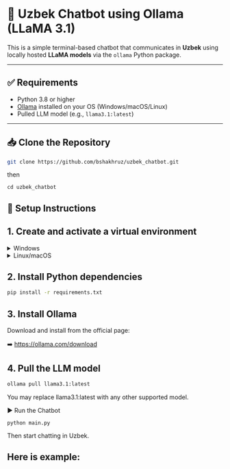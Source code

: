 # 💬 Uzbek Chatbot using Ollama (LLaMA 3.1)

This is a simple terminal-based chatbot that communicates in **Uzbek** using locally hosted **LLaMA models** via the `ollama` Python package.

---

## ✅ Requirements

- Python 3.8 or higher
- [Ollama](https://ollama.com/download) installed on your OS (Windows/macOS/Linux)
- Pulled LLM model (e.g., `llama3.1:latest`)

---
## 📥 Clone the Repository

```bash
git clone https://github.com/bshakhruz/uzbek_chatbot.git
```
then
```
cd uzbek_chatbot
```

## 🔧 Setup Instructions

## 1. Create and activate a virtual environment

<details>
<summary>Windows</summary>
##1.Create Virtual Environment
```bash
python -m venv venv```
##2. Active 
```bash
venv\Scripts\activate``` 
</details>

<details> 
<summary>Linux/macOS</summary>
```bash
python3 -m venv venv```
```bash
source venv/bin/activate```
</details>

## 2. Install Python dependencies
```bash
pip install -r requirements.txt
```
## 3. Install Ollama
Download and install from the official page:

➡️ https://ollama.com/download

## 4. Pull the LLM model
```bash
ollama pull llama3.1:latest
```
You may replace llama3.1:latest with any other supported model.

▶️ Run the Chatbot
```
python main.py
```
Then start chatting in Uzbek.

## Here is example:




